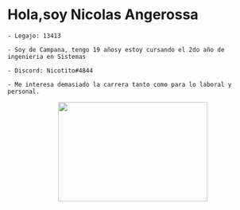 # Hola,soy Nicolas Angerossa 
 
    - Legajo: 13413

    - Soy de Campana, tengo 19 añosy estoy cursando el 2do año de ingenieria en Sistemas

    - Discord: Nicotito#4844

    - Me interesa demasiado la carrera tanto como para lo laboral y personal.
    
  <div style="display:flex; justify-content:center">
 <image src="logofrd.jpg" style="width:300px; height:200px">
